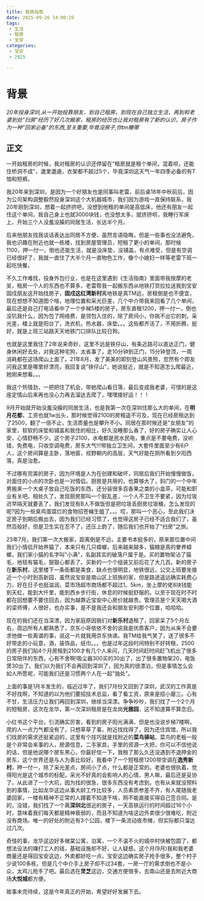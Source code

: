 ```yaml
---
title: 租房指南
date: 2025-09-26 14:00:29
tags:
 - 生活
 - 租房
 - 宝安
categories:
 - 宝安
 - 2025

---
```

# 背景
*20年投身深圳,从一开始投靠朋友，到自己租房，到现在自己独立生活，再到和老婆到处"扫房"经历了好几次搬家，租房的经历也让我对租房有了新的认识，房子作为一种"回家必备"的东西,至关重要,毕竟没房子,你tm睡哪*

## 正文
一开始租房的时候，我对租房的认识还停留在"租房就是租个单间，混着呗，还能住桥洞不成"，邋里邋遢，衣架都不超过5个，毕竟深圳这天气一年四季必备的有T恤和短裤。

我20年来到深圳，是因为一个好朋友也是同事叫老雷，前后桌18年中秋前后，因为公司架构调整毅然投身深圳这个大机器城市，我们因为游戏一直保持联系，我20年刚到深圳，想着一起挤挤吧，没想到他租的单间是高低床，他还有朋友一起住这个单间，我自己身上也就3000块钱，也没想太多，就挤挤呗，我睡行军床上，开始三个人没羞没臊的同居生活，长达半个月。

后来他朋友找我谈话表达出同居不方便，虽然言语隐晦，但是一些事也没法避免，我也识趣在附近也就一栋楼，找到房屋管理员，短租了更小的单间，那时候1100，押一付一，倒也还能生活，就是没床垫，没铺盖，有点难受，但是有空调已经很好了，我就一直住了大半个月一直物色工作，像个小媳妇一样等老雷下班一起吃快餐。

不久工作难找，投身外包行业，也是在这里遇到《生活指南》里面带我按摩的老吴，租房一个人的东西也不算多，老雷帮我一起搬东西从地铁打货拉拉送我到宝安固戍朋友这开始找房子，**固戍这红湾新村**离地铁是真TM远，房租倒是也不便宜，现在想想不知道图个啥，地理位置和采光巨差，几个中介带我来回看了几个单间，最后还是自己打电话看中了一个步梯5楼的房子，房东直租1200，押一付一，倒也没坑我什么，因为包了网络费，是领包入住的，除了房间小，你挑不出它的刺，采光差，楼上就是阳台了，洗衣机，热水器，床垫。。。这些都齐活了，不用折腾，挺好，就是上班三站路天天地铁门口排队比较日狗。

也就是这里我住了2年说来奇妙，这里不远是铁仔山，有条近路可以直达正门，健身休闲好去处，对我这种宅狗，太省事了，走10分钟到正门，15分钟登顶，一周消耗都在这场爬山上面了。21年8月，发了美美的即刻登山风景照，忽然有个即友问我这里是哪里好漂亮，我回复说"铁仔山"，她说挺近，就是不知道怎么爬最近，她刚来想看。。。

我这个热情劲，一把把住了机会，带她爬山看日落，最后变成我老婆，可惜的是这座定情山后来再也没心力再去溜达去爬了，嘿嘿接好运！！！

9月开始就开始没羞没臊的同居生活，也是我第一次在深圳住那么大的单间，在**明月花都**，工资也就1w出头，那时候觉得2100的房租遥不可及，现在已经房租达到了2500，翻了一倍不止，生活质量也是攀升不小。同居在那时候还是"女朋友"的家里，软软的床垫和铺盖和我住的相比，好久没睡那么香了，好的房子确实让人心安，心情舒畅不少。这个房子2100，水电都是民水民电，重点是不要电费，没听错，免费电，只收空调电费，房东大气!!!带独立卫生间，大套件里面至少有6户人，这个房间算是主卧，落地窗，视野朝内的高层，天气好能在厕所看到夕阳西落，真是治愈。

不过哪有完美的房子，因为环境是人为在创建和破坏，同居后我们开始慢慢做饭，对面住的小点的次卧也是一对情侣。厨房是共用的，也算够大了，斜门的一个中年男搬来一个大桌子放自己吃饭的东西，还分装很多百香果之类的小盒茶，可能和职业有关吧。相处久了，发现厨房那叫一个脏乱差，一个人不卫生不要紧，因为垃圾迟早隔天就要丢了，我们发现有B人不做饭但是把垃圾丢厨房垃圾桶，怎么发现的呢?因为一些臭鸡蛋腐烂的食物招苍蝇生蛆了。。。哎，那叫一个恶心，至此我们决定房子到期后搬出去，因为我们已经习惯了，也觉得这房子已经不适合我们了，虽然百般好，但是卫生实在忍不了，还压上韵了，随后我们也开始了"扫房"之旅。

23年7月，我们第一次大搬家，距离倒是不远，主要书本挺多的，原来那位置中间我们小情侣开始养猫了，本来只有几只蟑螂，后来越来越多，猫粮是真的豢养蟑螂，我们家小猫的名字叫"小满"，名副其实的破落户属于是。买的置物架沾了猫毛，地毯有猫毛，狠狠心都丢了。买新的一个个组装又前后花了大几百。新的房子在**新乐村**，这里楼下一条街都是美食，缺点也很明显，地铁很远，公交上班要坐接近一个小时到高新园，虽然说宝安是南山区上班族的家，但是路途遥远确实耗费心力，好在日子也挺滋润，菜市场超市商场都不超过1。5km，坐上摩的佬8块钱能到天虹，能到大仟里，能到西乡步行街，休息的时候挺舒服的。以至于现在时不时都在回想要不要住回去，因为越靠近宝安中心房价就越贵。管理员是个天天喝大酒的梁师傅，人很好，也办实事，是不是我还会和朋友安利那个位置，哈哈哈。

现在的我们还在当深漂，因为家庭原因我们对**新乐村**退租了，回家呆了5个月左右，周边所有人都熟悉了，京东小哥依依不舍的说我是优质客户，因为从来不会要求他做一些离谱的事，说这一片就我用京东快递。我TM给我气笑了，送了很多不好带走的小玩意，酒，装饰品，纸巾。。。也是过年这段时间特别不好转租，2500的房子我们贴4个月房租到2100才有几个人来问，几天时间赶时间赶飞机出了很多日常陪伴的东西，心有不舍啊!吸尘器300买的30出了，出了很多置物架20，电饭煲30出了。我们以为我们不会再回到深圳了，因为真的很漂泊，但是事情怎么会如人所愿呢，可能我们还是习惯两个人在一起"独处"。

上面的事是1月半发生的，临近过年了，我们7月份又回到了深圳，武汉的工作真是不好找啊，不知道的以为他们要招技术总监，看了看工资，原来是招小瘪三。心有不甘，生活压力让我们再回到深圳，继续当深漂。争争吵吵，我们找了一个2个月的短租房，这次在龙华，第一次深圳租房是在龙岗**光雅园**，这不知道算不算念旧。

小红书这个平台，引流确实厉害，看到的房子阳光满满，但是也没说步梯7楼啊，爬的人一点力气都没有了，只想草草了事，附近找找得了，因为还住宾馆，所以我们找房的需求还挺紧迫的，这里有个技巧就是找附近的**菜鸟驿站**，菜鸟的老板一般是个非常会来事的人，房源信息，二手家具，手里的资源一大把，你可以不信他说的话，但是他说哪个房东黑心，你最好信一下，我租了那么久还没遇到不退押金的房东，这个世界还是与人为善比较好。我看中了一个短租房1200带空调在**逸秀新村**，押一付一，除了采光差点，房间小了点，什么都是正常的。老婆也很执着，觉得阳光是这个城市的标配，采光不好真的会影响人的心情，男人嘛，最后还是妥协了，从此进了一个大坑，因为找的很急，很多东西没有考虑到，也有从来就没预料到的事情，比如龙华这边从事大龄工作比较多，人员素质参差不齐，有人尾随我老婆回家，一楼有精神不正常的人蹲着不知道干啥，网不能直接买得自己签合同。是的，没错，我们找了一个离**深圳北**很近的房子，一天高铁运行的时间超过16个小时，意味着我们每天都是精神衰弱的，而且不知道为啥这边外卖很少很难吃，附近没有商场。唯一的好处的附近有3个公园，楼下一条流动夜市摊，但实际都只溜达过几次。

奇怪的事，龙华这边好多微棠公寓，泊寓，一个不温不火的城中村快被包圆了，都想法设法的赚打工人的钱，基础设施却不好，让人疑惑。这个月(9月)我和我老婆商量还是得回宝安这边，外卖都好吃一点，宝安这边确实房子抢手很多，整个村子少说100多栋，但是几个中介手上房子却不过34套，一房一厅的需求倒也不是小众，太鸡儿抢手了吧。最后选在**灵芝**这边，交通方便很多，去南山还是去附近大商场**大悦城**都方便。

故事未完待续，这是今年真正的开始，希望好好发展下去。